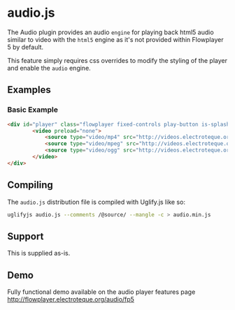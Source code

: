 audio.js
============

The Audio plugin provides an audio `engine` for playing back html5 audio similar to video with the `html5` engine as it's not provided within Flowplayer 5 by default.

This feature simply requires css overrides to modify the styling of the player and enable the `audio` engine.



Examples
--------

### Basic Example

```html
<div id="player" class="flowplayer fixed-controls play-button is-splash is-audio" data-engine="audio" data-embed="false">
        <video preload="none">
            <source type="video/mp4" src="http://videos.electroteque.org/audio/Rakim.m4a">
            <source type="video/mpeg" src="http://videos.electroteque.org/audio/Rakim.mp3">
            <source type="video/ogg" src="http://videos.electroteque.org/audio/Rakim.ogg">
        </video>
</div>
```

Compiling
------------

The `audio.js` distribution file is compiled with Uglify.js like so:

```bash
uglifyjs audio.js --comments /@source/ --mangle -c > audio.min.js
```

Support
--------

This is supplied as-is.

Demo
------------

Fully functional demo available on the audio player features page http://flowplayer.electroteque.org/audio/fp5
